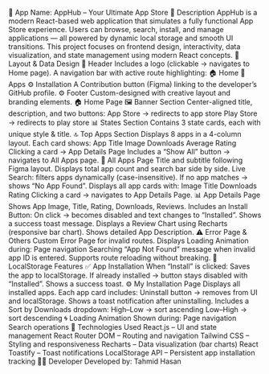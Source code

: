 🚀 App Name: AppHub – Your Ultimate App Store
🧾 Description
AppHub is a modern React-based web application that simulates a fully functional App Store experience.
Users can browse, search, install, and manage applications — all powered by dynamic local storage and smooth UI transitions.
This project focuses on frontend design, interactivity, data visualization, and state management using modern React concepts.
🧱 Layout & Data Design
🧩 Header
Includes a logo (clickable → navigates to Home page).
A navigation bar with active route highlighting:
🏠 Home
📱 Apps
⚙️ Installation
A Contribution button (Figma) linking to the developer’s GitHub profile.
⚙️ Footer
Custom-designed with creative layout and branding elements.
🏠 Home Page
🖼️ Banner Section
Center-aligned title, description, and two buttons:
App Store → redirects to app store
Play Store → redirects to play store
📊 States Section
Contains 3 state cards, each with unique style & title.
🔝 Top Apps Section
Displays 8 apps in a 4-column layout.
Each card shows:
App Title
Image
Downloads
Average Rating
Clicking a card → App Details Page
Includes a “Show All” button → navigates to All Apps page.
📱 All Apps Page
Title and subtitle following Figma layout.
Displays total app count and search bar side by side.
Live Search: filters apps dynamically (case-insensitive).
If no app matches → shows “No App Found”.
Displays all app cards with:
Image
Title
Downloads
Rating
Clicking a card → navigates to App Details Page.
📊 App Details Page
Shows App Image, Title, Rating, Downloads, Reviews.
Includes an Install Button:
On click → becomes disabled and text changes to “Installed”.
Shows a success toast message.
Displays a Review Chart using Recharts (responsive bar chart).
Shows detailed App Description.
⚠️ Error Page & Others
Custom Error Page for invalid routes.
Displays Loading Animation during:
Page navigation
Searching
“App Not Found” message when invalid app ID is entered.
Supports route reloading without breaking.
💾 LocalStorage Features
✅ App Installation
When “Install” is clicked:
Saves the app to localStorage.
If already installed → button stays disabled with “Installed”.
Shows a success toast.
⚙️ My Installation Page
Displays all installed apps.
Each app card includes:
Uninstall button → removes from UI and localStorage.
Shows a toast notification after uninstalling.
Includes a Sort by Downloads dropdown:
High–Low → sort ascending
Low–High → sort descending
🌀 Loading Animation
Shown during:
Page navigation
Search operations
🧰 Technologies Used
React.js – UI and state management
React Router DOM – Routing and navigation
Tailwind CSS – Styling and responsiveness
Recharts – Data visualization (bar charts)
React Toastify – Toast notifications
LocalStorage API – Persistent app installation tracking
👨‍💻 Developer
Developed by: Tahmid Hasan